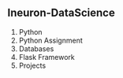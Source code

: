 ## Ineuron-DataScience

1. Python
2. Python Assignment
3. Databases
4. Flask Framework 
5. Projects

